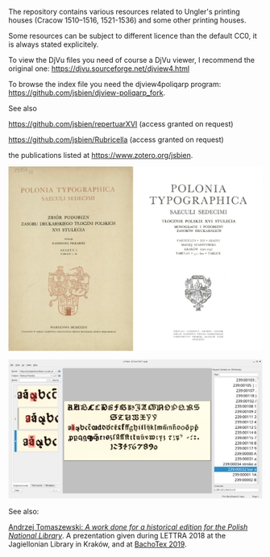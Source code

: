 The repository contains various resources related to Ungler's printing
houses (Cracow 1510–1516, 1521-1536) and some other printing houses.

Some resources can be subject to different licence than the default
CC0, it is always stated explicitely.

To view the DjVu files you need of course a DjVu viewer, I recommend
the original one: https://djvu.sourceforge.net/djview4.html

To browse the index file you need the djview4poliqarp program:
https://github.com/jsbien/djview-poliqarp_fork.

See also

https://github.com/jsbien/repertuarXVI (access granted on request)

https://github.com/jsbien/Rubricella (access granted on request)

the publications listed at https://www.zotero.org/jsbien.

![Polonia Typographica](aux/PolTyp.png?raw=true "The covers of the first and last fascicules")

![Polonia Typographica: a font table](aux/alfabet1.png?raw=true "A sample font table")

See also:

[Andrzej Tomaszewski: *A work done for a historical edition for the Polish National Library*](https://www.gust.org.pl/bachotex/2019-en/program).
A prezentation given during LETTRA 2018 at the Jagiellonian Library in Kraków, and at [BachoTex 2019](https://www.gust.org.pl/bachotex/2019-pl/presentations/atomaszewski-2-2019.pdf).
